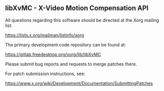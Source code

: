 libXvMC - X-Video Motion Compensation API
-----------------------------------------

All questions regarding this software should be directed at the
Xorg mailing list:

  https://lists.x.org/mailman/listinfo/xorg

The primary development code repository can be found at:

  https://gitlab.freedesktop.org/xorg/lib/libXvMC

Please submit bug reports and requests to merge patches there.

For patch submission instructions, see:

  https://www.x.org/wiki/Development/Documentation/SubmittingPatches

